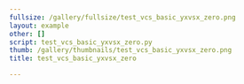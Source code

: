```yaml
---
fullsize: /gallery/fullsize/test_vcs_basic_yxvsx_zero.png
layout: example
other: []
script: test_vcs_basic_yxvsx_zero.py
thumb: /gallery/thumbnails/test_vcs_basic_yxvsx_zero.png
title: test_vcs_basic_yxvsx_zero

---
```

